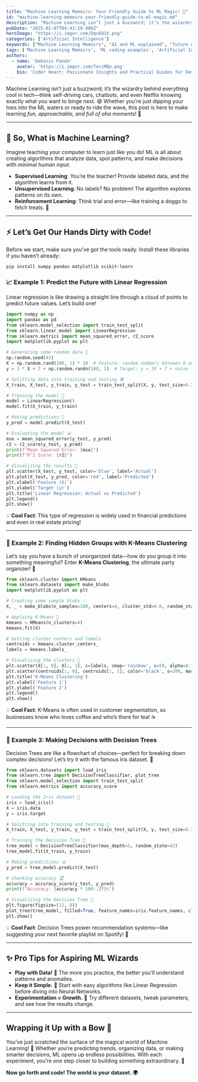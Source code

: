 ```yaml
---
title: "Machine Learning Memoirs: Your Friendly Guide to ML Magic! 🚀"
id: "machine-learning-memoirs-your-friendly-guide-to-ml-magic.md"
description: "Machine Learning isn’t just a buzzword; it’s the wizardry behind everything cool in tech—think self-driving cars, chatbots, and even Netflix knowing exactly what you want to binge next."
pubDate: "2025-01-07T04:41:19.986Z"
heroImage: "https://i.imgur.com/Oqv6Q1V.png"
categories: ['Artificial Intelligence']
keywords: ["Machine Learning Memoirs", "AI and ML explained", "future of machine learning", "coding ML algorithms", "machine learning for beginners", "ML coding examples", "technology trends in AI", "cutting-edge machine learning", "emerging AI technologies", "next-gen machine learning", "ML predictions", "high-tech machine learning advancements", "futuristic ML technology", "how to start machine learning", "AI innovations in 2025", "practical machine learning tips", "machine learning trends", "supervised learning basics", "unsupervised learning examples", "reinforcement learning explained"]
tags: ['Machine Learning Memoirs', 'ML coding examples', 'Artificial Intelligence']
authors:
  - name: 'Debasis Panda'
    avatar: 'https://i.imgur.com/foccMQo.png'
    bio: 'Coder Heart: Passionate Insights and Practical Guides for Developers'
---
```


Machine Learning isn’t just a buzzword; it’s the wizardry behind everything cool in tech—think self-driving cars, chatbots, and even Netflix knowing exactly what you want to binge next. 😄 Whether you're just dipping your toes into the ML waters or ready to ride the wave, this post is here to make learning *fun, approachable, and full of aha moments*! 🌟

---

## **🤔 So, What is Machine Learning?**

Imagine teaching your computer to learn just like you do! ML is all about creating algorithms that analyze data, spot patterns, and make decisions with *minimal human input.*  
- **Supervised Learning**: You’re the teacher! Provide labeled data, and the algorithm learns from it.  
- **Unsupervised Learning**: No labels? No problem! The algorithm explores patterns on its own.  
- **Reinforcement Learning**: Think trial and error—like training a doggo to fetch treats. 🐾

---

## **⚡️ Let’s Get Our Hands Dirty with Code!**

Before we start, make sure you’ve got the tools ready. Install these libraries if you haven’t already:  

```bash
pip install numpy pandas matplotlib scikit-learn
```

### **📈 Example 1: Predict the Future with Linear Regression**

Linear regression is like drawing a straight line through a cloud of points to predict future values. Let’s build one!  

```python
import numpy as np
import pandas as pd
from sklearn.model_selection import train_test_split
from sklearn.linear_model import LinearRegression
from sklearn.metrics import mean_squared_error, r2_score
import matplotlib.pyplot as plt

# Generating some random data 🎲
np.random.seed(42)
X = np.random.rand(100, 1) * 10  # Feature: random numbers between 0 and 10
y = 3 * X + 7 + np.random.randn(100, 1)  # Target: y = 3X + 7 + noise

# Splitting data into training and testing 🛠️
X_train, X_test, y_train, y_test = train_test_split(X, y, test_size=0.2, random_state=42)

# Training the model 🤖
model = LinearRegression()
model.fit(X_train, y_train)

# Making predictions 🔮
y_pred = model.predict(X_test)

# Evaluating the model 📊
mse = mean_squared_error(y_test, y_pred)
r2 = r2_score(y_test, y_pred)
print(f"Mean Squared Error: {mse}")
print(f"R^2 Score: {r2}")

# Visualizing the results 🎨
plt.scatter(X_test, y_test, color='blue', label='Actual')
plt.plot(X_test, y_pred, color='red', label='Predicted')
plt.xlabel('Feature (X)')
plt.ylabel('Target (y)')
plt.title('Linear Regression: Actual vs Predicted')
plt.legend()
plt.show()
```

💡 **Cool Fact**: This type of regression is widely used in financial predictions and even in real estate pricing!

---

### **🎨 Example 2: Finding Hidden Groups with K-Means Clustering**

Let’s say you have a bunch of unorganized data—how do you group it into something meaningful? Enter **K-Means Clustering**, the ultimate party organizer! 🎉  

```python
from sklearn.cluster import KMeans
from sklearn.datasets import make_blobs
import matplotlib.pyplot as plt

# Creating some sample blobs 💡
X, _ = make_blobs(n_samples=300, centers=4, cluster_std=0.6, random_state=0)

# Applying K-Means 🎯
kmeans = KMeans(n_clusters=4)
kmeans.fit(X)

# Getting cluster centers and labels
centroids = kmeans.cluster_centers_
labels = kmeans.labels_

# Visualizing the clusters 🌈
plt.scatter(X[:, 0], X[:, 1], c=labels, cmap='rainbow', s=50, alpha=0.7, label='Data Points')
plt.scatter(centroids[:, 0], centroids[:, 1], color='black', s=200, marker='X', label='Centroids')
plt.title('K-Means Clustering')
plt.xlabel('Feature 1')
plt.ylabel('Feature 2')
plt.legend()
plt.show()
```

💡 **Cool Fact**: K-Means is often used in customer segmentation, so businesses know who loves coffee and who’s there for tea! ☕

---

### **🌳 Example 3: Making Decisions with Decision Trees**

Decision Trees are like a flowchart of choices—perfect for breaking down complex decisions! Let’s try it with the famous Iris dataset. 🌺  

```python
from sklearn.datasets import load_iris
from sklearn.tree import DecisionTreeClassifier, plot_tree
from sklearn.model_selection import train_test_split
from sklearn.metrics import accuracy_score

# Loading the Iris dataset 🌼
iris = load_iris()
X = iris.data
y = iris.target

# Splitting into training and testing 🤹
X_train, X_test, y_train, y_test = train_test_split(X, y, test_size=0.3, random_state=42)

# Training the Decision Tree 🌳
tree_model = DecisionTreeClassifier(max_depth=3, random_state=42)
tree_model.fit(X_train, y_train)

# Making predictions 📊
y_pred = tree_model.predict(X_test)

# Checking accuracy 🏆
accuracy = accuracy_score(y_test, y_pred)
print(f"Accuracy: {accuracy * 100:.2f}%")

# Visualizing the Decision Tree 🎨
plt.figure(figsize=(12, 8))
plot_tree(tree_model, filled=True, feature_names=iris.feature_names, class_names=iris.target_names)
plt.show()
```

💡 **Cool Fact**: Decision Trees power recommendation systems—like suggesting your next favorite playlist on Spotify! 🎵  

---

## **✨ Pro Tips for Aspiring ML Wizards**
- **Play with Data!** 🏀 The more you practice, the better you’ll understand patterns and anomalies.
- **Keep it Simple.** 🧩 Start with easy algorithms like Linear Regression before diving into Neural Networks.
- **Experimentation = Growth.** 🌱 Try different datasets, tweak parameters, and see how the results change.

---

## **Wrapping it Up with a Bow 🎀**

You’ve just scratched the surface of the magical world of Machine Learning! 🌌 Whether you’re predicting trends, organizing data, or making smarter decisions, ML opens up endless possibilities. With each experiment, you’re one step closer to building something extraordinary. 🚀

**Now go forth and code! The world is your dataset. 🌍**
